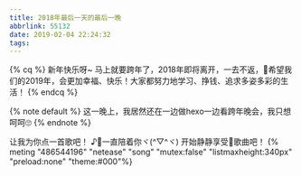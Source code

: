 ```yaml
---
title: 2018年最后一天的最后一晚
abbrlink: 55132
date: 2019-02-04 22:24:32
tags:
---
```


{% cq %}
新年快乐呀~
马上就要跨年了，2018年即将离开，一去不返，希望我们的2019年，会更加幸福、快乐！大家都努力地学习、挣钱、追求多姿多彩的生活！
{% endcq %}

<!--more-->

{% note default %} 这一晚上，我居然还在一边做hexo一边看跨年晚会，我只想呵呵🙄 {% endnote %}


让我为你点一首歌吧！
♪一直陪着你ヾ(^▽^ヾ)
开始静静享受歌曲吧！
{% meting "486544196" "netease" "song" "mutex:false" "listmaxheight:340px" "preload:none" "theme:#000"%}
